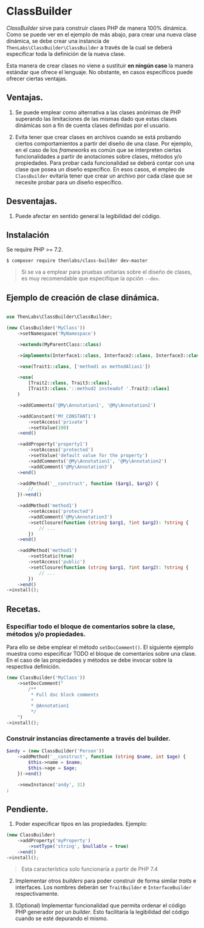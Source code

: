 
# ClassBuilder

*ClassBuilder* sirve para construir clases PHP de manera 100% dinámica. Como se puede ver en el ejemplo de más abajo, para crear una nueva clase dinámica, se debe crear una instancia de `ThenLabs\ClassBuilder\ClassBuilder` a través de la cual se deberá especificar toda la definición de la nueva clase.

Esta manera de crear clases no viene a sustituir **en ningún caso** la manera estándar que ofrece el lenguaje. No obstante, en casos específicos puede ofrecer ciertas ventajas.

## Ventajas.

1. Se puede emplear como alternativa a las clases anónimas de PHP superando las limitaciones de las mismas dado que estas clases dinámicas son a fin de cuenta clases definidas por el usuario.

2. Evita tener que crear clases en archivos cuando se está probando ciertos comportamientos a partir del diseño de una clase. Por ejemplo, en el caso de los *frameworks* es común que se interpreten ciertas funcionalidades a partir de anotaciones sobre clases, métodos y/o propiedades. Para probar cada funcionalidad se deberá contar con una clase que posea un diseño específico. En esos casos, el empleo de `ClassBuilder` evitaría tener que crear un archivo por cada clase que se necesite probar para un diseño específico.

## Desventajas.

1. Puede afectar en sentido general la legibilidad del código.

## Instalación

Se require PHP >= 7.2.

    $ composer require thenlabs/class-builder dev-master

>Si se va a emplear para pruebas unitarias sobre el diseño de clases, es muy recomendable que especifique la opción `--dev`.

## Ejemplo de creación de clase dinámica.

```php

use ThenLabs\ClassBuilder\ClassBuilder;

(new ClassBuilder('MyClass'))
    ->setNamespace('MyNamespace')

    ->extends(MyParentClass::class)

    ->implements(Interface1::class, Interface2::class, Interface3::class)

    ->use(Trait1::class, ['method1 as methodAlias1'])

    ->use(
        [Trait2::class, Trait3::class],
        [Trait3::class.'::method2 insteadof '.Trait2::class]
    )

    ->addComments('@My\Annotation1', '@My\Annotation2')

    ->addConstant('MY_CONSTANT1')
        ->setAccess('private')
        ->setValue(100)
    ->end()

    ->addProperty('property1')
        ->setAccess('protected')
        ->setValue('default value for the property')
        ->addComments('@My\Annotation1', '@My\Annotation2')
        ->addComment('@My\Annotation3')
    ->end()

    ->addMethod('__construct', function ($arg1, $arg2) {
        // ...
    })->end()

    ->addMethod('method1')
        ->setAccess('protected')
        ->addComment('@My\Annotation3')
        ->setClosure(function (string $arg1, ?int $arg2): ?string {
            // ...
        })
    ->end()

    ->addMethod('method1')
        ->setStatic(true)
        ->setAccess('public')
        ->setClosure(function (string $arg1, ?int $arg2): ?string {
            // ...
        })
    ->end()
->install();
```

## Recetas.

### Especifiar todo el bloque de comentarios sobre la clase, métodos y/o propiedades.

Para ello se debe emplear el método `setDocComment()`. El siguiente ejemplo muestra como especificar TODO el bloque de comentarios sobre una clase. En el caso de las propiedades y métodos se debe invocar sobre la respectiva definición.

```php
(new ClassBuilder('MyClass'))
    ->setDocComment("
        /**
         * Full doc block comments
         *
         * @Annotation1
         */
    ")
->install();
```

### Construir instancias directamente a través del builder.

```php
$andy = (new ClassBuilder('Person'))
    ->addMethod('__construct', function (string $name, int $age) {
        $this->name = $name;
        $this->age = $age;
    })->end()

    ->newInstance('andy', 31)
;
```

## Pendiente.

1. Poder especificar tipos en las propiedades. Ejemplo:

```php
(new ClassBuilder)
    ->addProperty('myProperty')
        ->setType('string', $nullable = true)
    ->end()
->install();
```

>Esta característica solo funcionaría a partir de PHP 7.4

2. Implementar otros *builders* para poder construir de forma similar *traits* e interfaces. Los nombres deberán ser `TraitBuilder` e `InterfaceBuilder` respectivamente.

3. (Optional) Implementar funcionalidad que permita ordenar el código PHP generador por un *builder*. Esto facilitaría la legibilidad del código cuando se esté depurando el mismo.
